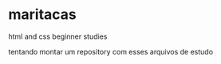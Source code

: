 # maritacas
html and css beginner studies

tentando montar um repository com esses arquivos de estudo
